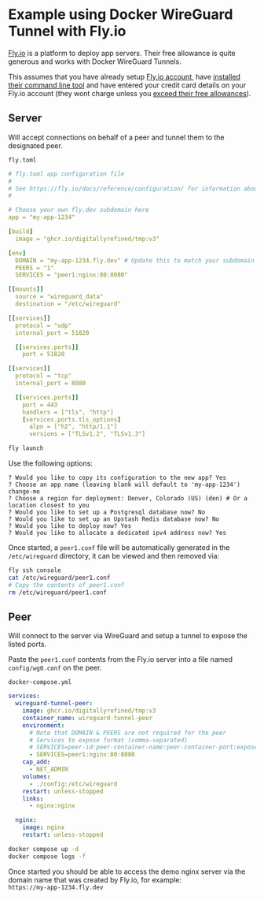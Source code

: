 # Example using Docker WireGuard Tunnel with Fly.io

[Fly.io](https://fly.io/) is a platform to deploy app servers. Their free allowance is quite generous and works with Docker WireGuard Tunnels.

This assumes that you have already setup [Fly.io account](https://fly.io/), have [installed their command line tool](https://fly.io/docs/hands-on/install-flyctl/) and have entered your credit card details on your Fly.io account (they wont charge unless you [exceed their free allowances](https://fly.io/docs/about/pricing/)).

## Server

Will accept connections on behalf of a peer and tunnel them to the designated peer.

`fly.toml`

```yml
# fly.toml app configuration file
#
# See https://fly.io/docs/reference/configuration/ for information about how to use this file.
#

# Choose your own fly.dev subdomain here
app = "my-app-1234"

[build]
  image = "ghcr.io/digitallyrefined/tmp:v3"

[env]
  DOMAIN = "my-app-1234.fly.dev" # Update this to match your subdomain
  PEERS = "1"
  SERVICES = "peer1:nginx:80:8080"

[[mounts]]
  source = "wireguard_data"
  destination = "/etc/wireguard"

[[services]]
  protocol = "udp"
  internal_port = 51820

  [[services.ports]]
    port = 51820

[[services]]
  protocol = "tcp"
  internal_port = 8080

  [[services.ports]]
    port = 443
    handlers = ["tls", "http"]
    [services.ports.tls_options]
      alpn = ["h2", "http/1.1"]
      versions = ["TLSv1.2", "TLSv1.3"]
```

```bash
fly launch
```
Use the following options:

```log
? Would you like to copy its configuration to the new app? Yes
? Choose an app name (leaving blank will default to 'my-app-1234') change-me
? Choose a region for deployment: Denver, Colorado (US) (den) # Or a location closest to you
? Would you like to set up a Postgresql database now? No
? Would you like to set up an Upstash Redis database now? No
? Would you like to deploy now? Yes
? Would you like to allocate a dedicated ipv4 address now? Yes
```

Once started, a `peer1.conf` file will be automatically generated in the `/etc/wireguard` directory, it can be viewed and then removed via:

```bash
fly ssh console
cat /etc/wireguard/peer1.conf
# Copy the contents of peer1.conf
rm /etc/wireguard/peer1.conf
```

## Peer

Will connect to the server via WireGuard and setup a tunnel to expose the listed ports.

Paste the `peer1.conf` contents from the Fly.io server into a file named `config/wg0.conf` on the peer.

`docker-compose.yml`

```yml
services:
  wireguard-tunnel-peer:
    image: ghcr.io/digitallyrefined/tmp:v3
    container_name: wireguard-tunnel-peer
    environment:
      # Note that DOMAIN & PEERS are not required for the peer
      # Services to expose format (comma-separated)
      # SERVICES=peer-id:peer-container-name:peer-container-port:expose-port-as
      - SERVICES=peer1:nginx:80:8080
    cap_add:
      - NET_ADMIN
    volumes:
      - ./config:/etc/wireguard
    restart: unless-stopped
    links:
      - nginx:nginx

  nginx:
    image: nginx
    restart: unless-stopped
```

```bash
docker compose up -d
docker compose logs -f
```

Once started you should be able to access the demo nginx server via the domain name that was created by Fly.io, for example:   
`https://my-app-1234.fly.dev`
